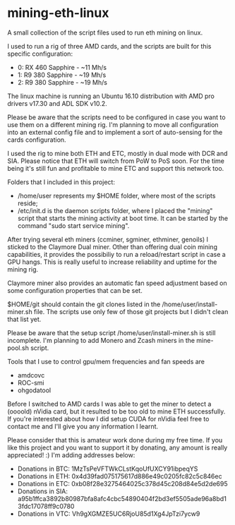 # mining-eth-linux
A small collection of the script files used to run eth mining on linux.

I used to run a rig of three AMD cards, and the scripts are built for this specific configuration:
 * 0: RX 460 Sapphire - ~11 Mh/s
 * 1: R9 380 Sapphire - ~19 Mh/s
 * 2: R9 380 Sapphire - ~19 Mh/s

The linux machine is running an Ubuntu 16.10 distribution with AMD pro drivers v17.30 and ADL SDK v10.2.

Please be aware that the scripts need to be configured in case you want to use them on a different mining rig.
I'm planning to move all configuration into an external config file and to implement a sort of auto-sensing for the cards configuration.

I used the rig to mine both ETH and ETC, mostly in dual mode with DCR and SIA.
Please notice that ETH will switch from PoW to PoS soon. For the time being it's still fun and profitable to mine ETC and support this network too.

Folders that I included in this project:
- /home/user represents my $HOME folder, where most of the scripts reside;
- /etc/init.d is the daemon scripts folder, where I placed the "mining" script that starts the mining activity at boot time. It can be started by the command "sudo start service mining".

After trying several eth miners (ccminer, sgminer, ethminer, genoils) I sticked to the Claymore Dual miner.
Other than offering dual coin mining capabilities, it provides the possibiliy to run a reload/restart script in case a GPU hangs.
This is really useful to increase reliability and uptime for the mining rig.

Claymore miner also provides an automatic fan speed adjustment based on some configuration properties that can be set.

$HOME/git should contain the git clones listed in the /home/user/install-miner.sh file. 
The scripts use only few of those git projects but I didn't clean that list yet.

Please be aware that the setup script /home/user/install-miner.sh is still incomplete.
I'm planning to add Monero and Zcash miners in the mine-pool.sh script.

Tools that I use to control gpu/mem frequencies and fan speeds are
* amdcovc
* ROC-smi
* ohgodatool

Before I switched to AMD cards I was able to get the miner to detect a (oooold) nVidia card, but it resulted to be too old to mine ETH successfully.
If you're interested about how I did setup CUDA for nVidia feel free to contact me and I'll give you any information I learnt.

Please consider that this is amateur work done during my free time.
If you like this project and you want to support it by donating, any amount is really appreciated! :)
I'm adding addresses below:
* Donations in BTC: 1MzTsPeVFTWkCLstKqoUfUXCY91ibpeqYS
* Donations in ETH: 0x4d39fad075175617d886e49c0205fc82c5c846ec
* Donations in ETC: 0xb08f28e3275464025c378d45c208d84e5d2de695
* Donations in SIA: a95b1ffca3892b80987bfa8afc4cbc54890404f2bd3ef5505ade96a8bd13fdc17078ff9c0780
* Donations in VTC: Vh9gXGMZE5UC6RjoU85d1Xg4JpTzi7ycw9
